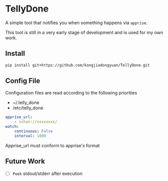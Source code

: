 # TellyDone

A simple tool that notifies you when something happens via `apprise`.

This tool is still in a very early stage of development and is used for my own work.

## Install

```bash
pip install git+https://github.com/kongjiadongyuan/TellyDone.git
```

## Config File

Configuration files are read according to the following priorities

- ~/.telly_done
- /etc/telly_done

```yaml
apprise_url:
    - schan://xxxxxxxx/
watch:
    continuous: False
    interval: 1800
```

Apprise_url must conform to apprise's format


## Future Work

- [ ] `Peek` stdout/stderr after execution